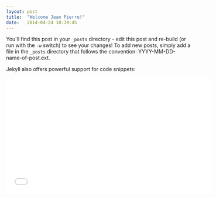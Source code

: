 ```yaml
---
layout: post
title:  "Welcome Jean Pierre!"
date:   2014-04-24 10:39:45
---
```


You'll find this post in your `_posts` directory - edit this post and re-build (or run with the `-w` switch) to see your changes!
To add new posts, simply add a file in the `_posts` directory that follows the convention: YYYY-MM-DD-name-of-post.ext.

Jekyll also offers powerful support for code snippets:

<iframe width="560" height="315" src="//www.youtube.com/embed/Ptf1xjSlOKs" frameborder="0" allowfullscreen></iframe>